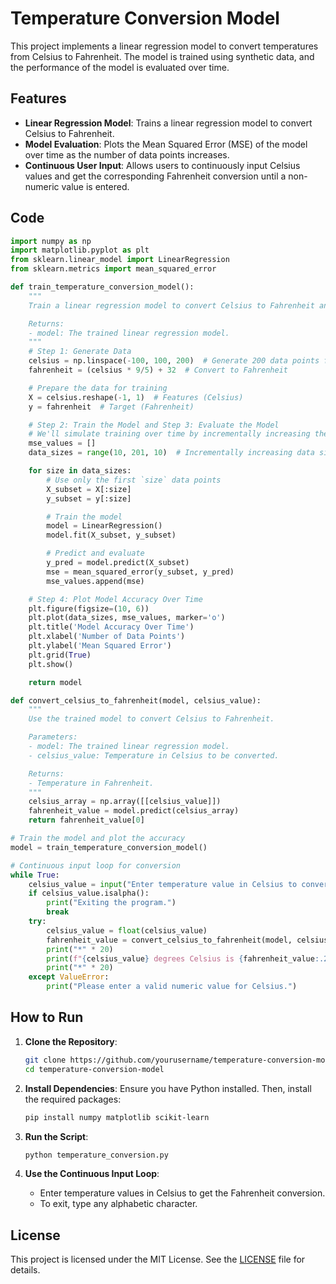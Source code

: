 
# Temperature Conversion Model

This project implements a linear regression model to convert temperatures from Celsius to Fahrenheit. The model is trained using synthetic data, and the performance of the model is evaluated over time. 


## Features

- **Linear Regression Model**: Trains a linear regression model to convert Celsius to Fahrenheit.
- **Model Evaluation**: Plots the Mean Squared Error (MSE) of the model over time as the number of data points increases.
- **Continuous User Input**: Allows users to continuously input Celsius values and get the corresponding Fahrenheit conversion until a non-numeric value is entered.

## Code

```python
import numpy as np
import matplotlib.pyplot as plt
from sklearn.linear_model import LinearRegression
from sklearn.metrics import mean_squared_error

def train_temperature_conversion_model():
    """
    Train a linear regression model to convert Celsius to Fahrenheit and plot the model accuracy over time.

    Returns:
    - model: The trained linear regression model.
    """
    # Step 1: Generate Data
    celsius = np.linspace(-100, 100, 200)  # Generate 200 data points from -100 to 100 degrees Celsius
    fahrenheit = (celsius * 9/5) + 32  # Convert to Fahrenheit

    # Prepare the data for training
    X = celsius.reshape(-1, 1)  # Features (Celsius)
    y = fahrenheit  # Target (Fahrenheit)

    # Step 2: Train the Model and Step 3: Evaluate the Model
    # We'll simulate training over time by incrementally increasing the data size
    mse_values = []
    data_sizes = range(10, 201, 10)  # Incrementally increasing data sizes

    for size in data_sizes:
        # Use only the first `size` data points
        X_subset = X[:size]
        y_subset = y[:size]

        # Train the model
        model = LinearRegression()
        model.fit(X_subset, y_subset)

        # Predict and evaluate
        y_pred = model.predict(X_subset)
        mse = mean_squared_error(y_subset, y_pred)
        mse_values.append(mse)

    # Step 4: Plot Model Accuracy Over Time
    plt.figure(figsize=(10, 6))
    plt.plot(data_sizes, mse_values, marker='o')
    plt.title('Model Accuracy Over Time')
    plt.xlabel('Number of Data Points')
    plt.ylabel('Mean Squared Error')
    plt.grid(True)
    plt.show()

    return model

def convert_celsius_to_fahrenheit(model, celsius_value):
    """
    Use the trained model to convert Celsius to Fahrenheit.

    Parameters:
    - model: The trained linear regression model.
    - celsius_value: Temperature in Celsius to be converted.

    Returns:
    - Temperature in Fahrenheit.
    """
    celsius_array = np.array([[celsius_value]])
    fahrenheit_value = model.predict(celsius_array)
    return fahrenheit_value[0]

# Train the model and plot the accuracy
model = train_temperature_conversion_model()

# Continuous input loop for conversion
while True:
    celsius_value = input("Enter temperature value in Celsius to convert to Fahrenheit (or type any letter to exit): ")
    if celsius_value.isalpha():
        print("Exiting the program.")
        break
    try:
        celsius_value = float(celsius_value)
        fahrenheit_value = convert_celsius_to_fahrenheit(model, celsius_value)
        print("*" * 20)
        print(f"{celsius_value} degrees Celsius is {fahrenheit_value:.2f} degrees Fahrenheit.")
        print("*" * 20)
    except ValueError:
        print("Please enter a valid numeric value for Celsius.")
```

## How to Run

1. **Clone the Repository**:
   ```bash
   git clone https://github.com/yourusername/temperature-conversion-model.git
   cd temperature-conversion-model
   ```

2. **Install Dependencies**:
   Ensure you have Python installed. Then, install the required packages:
   ```bash
   pip install numpy matplotlib scikit-learn
   ```

3. **Run the Script**:
   ```bash
   python temperature_conversion.py
   ```

4. **Use the Continuous Input Loop**:
   - Enter temperature values in Celsius to get the Fahrenheit conversion.
   - To exit, type any alphabetic character.



## License

This project is licensed under the MIT License. See the [LICENSE](LICENSE) file for details.
